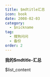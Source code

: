 ```yaml
---
title: $mdtitle汇总
icon: book
date: 2008-02-03
category:
  - $nickname
tag:
  - 搜狗问问
  - 备份
order: 2
---
```

**我的$mdtitle-汇总**

$list_content

